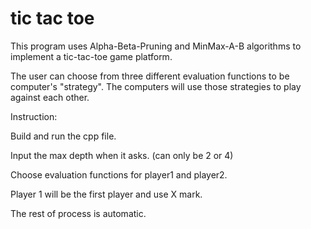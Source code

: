 # tic tac toe

This program uses Alpha-Beta-Pruning and MinMax-A-B algorithms to implement a tic-tac-toe game platform.

The user can choose from three different evaluation functions to be computer's "strategy". The computers will use those strategies to play against each other.


Instruction:

Build and run the cpp file.

Input the max depth when it asks. (can only be 2 or 4)

Choose evaluation functions for player1 and player2.

Player 1 will be the first player and use X mark.

The rest of process is automatic. 

